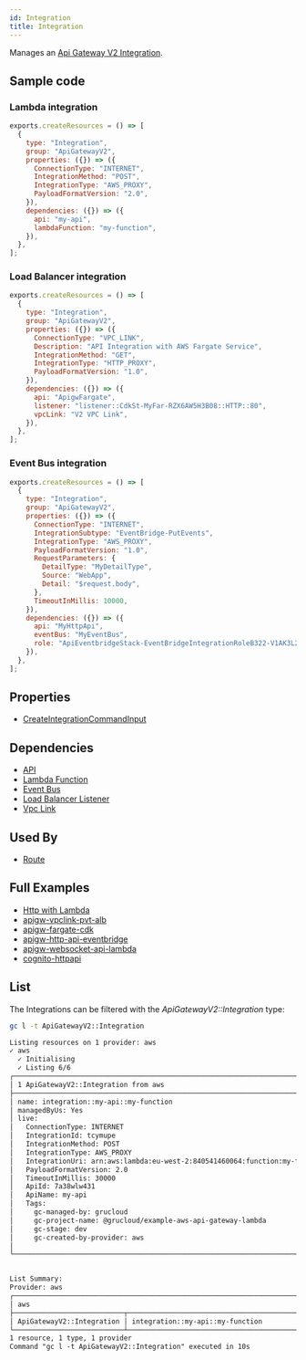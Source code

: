 ```yaml
---
id: Integration
title: Integration
---
```


Manages an [Api Gateway V2 Integration](https://console.aws.amazon.com/apigateway/main/apis).

## Sample code

### Lambda integration

```js
exports.createResources = () => [
  {
    type: "Integration",
    group: "ApiGatewayV2",
    properties: ({}) => ({
      ConnectionType: "INTERNET",
      IntegrationMethod: "POST",
      IntegrationType: "AWS_PROXY",
      PayloadFormatVersion: "2.0",
    }),
    dependencies: ({}) => ({
      api: "my-api",
      lambdaFunction: "my-function",
    }),
  },
];
```

### Load Balancer integration

```js
exports.createResources = () => [
  {
    type: "Integration",
    group: "ApiGatewayV2",
    properties: ({}) => ({
      ConnectionType: "VPC_LINK",
      Description: "API Integration with AWS Fargate Service",
      IntegrationMethod: "GET",
      IntegrationType: "HTTP_PROXY",
      PayloadFormatVersion: "1.0",
    }),
    dependencies: ({}) => ({
      api: "ApigwFargate",
      listener: "listener::CdkSt-MyFar-RZX6AW5H3B08::HTTP::80",
      vpcLink: "V2 VPC Link",
    }),
  },
];
```

### Event Bus integration

```js
exports.createResources = () => [
  {
    type: "Integration",
    group: "ApiGatewayV2",
    properties: ({}) => ({
      ConnectionType: "INTERNET",
      IntegrationSubtype: "EventBridge-PutEvents",
      IntegrationType: "AWS_PROXY",
      PayloadFormatVersion: "1.0",
      RequestParameters: {
        DetailType: "MyDetailType",
        Source: "WebApp",
        Detail: "$request.body",
      },
      TimeoutInMillis: 10000,
    }),
    dependencies: ({}) => ({
      api: "MyHttpApi",
      eventBus: "MyEventBus",
      role: "ApiEventbridgeStack-EventBridgeIntegrationRoleB322-V1AK3L262GGK",
    }),
  },
];
```

## Properties

- [CreateIntegrationCommandInput](https://docs.aws.amazon.com/AWSJavaScriptSDK/v3/latest/clients/client-apigatewayv2/interfaces/createintegrationcommandinput.html)

## Dependencies

- [API](./Api.md)
- [Lambda Function](../Lambda/Function.md)
- [Event Bus](../CloudWatchEvents/EventBus.md)
- [Load Balancer Listener](../ElasticLoadBalancingV2/Listener.md)
- [Vpc Link](./VpcLink.md)

## Used By

- [Route](./Route.md)

## Full Examples

- [Http with Lambda](https://github.com/grucloud/grucloud/tree/main/examples/aws/ApiGatewayV2/http-lambda)
- [apigw-vpclink-pvt-alb](https://github.com/grucloud/grucloud/tree/main/examples/aws/serverless-patterns/apigw-vpclink-pvt-alb)
- [apigw-fargate-cdk](https://github.com/grucloud/grucloud/tree/main/examples/aws/serverless-patterns/apigw-fargate-cdk)
- [apigw-http-api-eventbridge](https://github.com/grucloud/grucloud/tree/main/examples/aws/serverless-patterns/apigw-http-api-eventbridge)
- [apigw-websocket-api-lambda](https://github.com/grucloud/grucloud/tree/main/examples/aws/serverless-patterns/apigw-websocket-api-lambda)
- [cognito-httpapi](https://github.com/grucloud/grucloud/tree/main/examples/aws/serverless-patterns/cognito-httpapi)

## List

The Integrations can be filtered with the _ApiGatewayV2::Integration_ type:

```sh
gc l -t ApiGatewayV2::Integration
```

```txt
Listing resources on 1 provider: aws
✓ aws
  ✓ Initialising
  ✓ Listing 6/6
┌────────────────────────────────────────────────────────────────────────────────────┐
│ 1 ApiGatewayV2::Integration from aws                                               │
├────────────────────────────────────────────────────────────────────────────────────┤
│ name: integration::my-api::my-function                                             │
│ managedByUs: Yes                                                                   │
│ live:                                                                              │
│   ConnectionType: INTERNET                                                         │
│   IntegrationId: tcymupe                                                           │
│   IntegrationMethod: POST                                                          │
│   IntegrationType: AWS_PROXY                                                       │
│   IntegrationUri: arn:aws:lambda:eu-west-2:840541460064:function:my-function       │
│   PayloadFormatVersion: 2.0                                                        │
│   TimeoutInMillis: 30000                                                           │
│   ApiId: 7a38wlw431                                                                │
│   ApiName: my-api                                                                  │
│   Tags:                                                                            │
│     gc-managed-by: grucloud                                                        │
│     gc-project-name: @grucloud/example-aws-api-gateway-lambda                      │
│     gc-stage: dev                                                                  │
│     gc-created-by-provider: aws                                                    │
│                                                                                    │
└────────────────────────────────────────────────────────────────────────────────────┘


List Summary:
Provider: aws
┌───────────────────────────────────────────────────────────────────────────────────┐
│ aws                                                                               │
├───────────────────────────┬───────────────────────────────────────────────────────┤
│ ApiGatewayV2::Integration │ integration::my-api::my-function                      │
└───────────────────────────┴───────────────────────────────────────────────────────┘
1 resource, 1 type, 1 provider
Command "gc l -t ApiGatewayV2::Integration" executed in 10s
```
